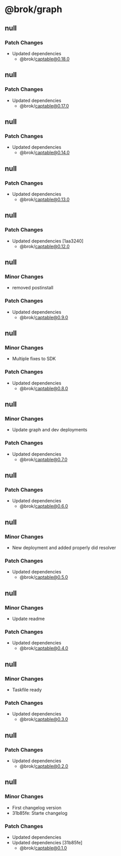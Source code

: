# @brok/graph

## null

### Patch Changes

- Updated dependencies
  - @brok/captable@0.18.0

## null

### Patch Changes

- Updated dependencies
  - @brok/captable@0.17.0

## null

### Patch Changes

- Updated dependencies
  - @brok/captable@0.14.0

## null

### Patch Changes

- Updated dependencies
  - @brok/captable@0.13.0

## null

### Patch Changes

- Updated dependencies [1aa3240]
  - @brok/captable@0.12.0

## null

### Minor Changes

- removed postinstall

### Patch Changes

- Updated dependencies
  - @brok/captable@0.9.0

## null

### Minor Changes

- Multiple fixes to SDK

### Patch Changes

- Updated dependencies
  - @brok/captable@0.8.0

## null

### Minor Changes

- Update graph and dev deployments

### Patch Changes

- Updated dependencies
  - @brok/captable@0.7.0

## null

### Patch Changes

- Updated dependencies
  - @brok/captable@0.6.0

## null

### Minor Changes

- New deployment and added properly did resolver

### Patch Changes

- Updated dependencies
  - @brok/captable@0.5.0

## null

### Minor Changes

- Update readme

### Patch Changes

- Updated dependencies
  - @brok/captable@0.4.0

## null

### Minor Changes

- Taskfile ready

### Patch Changes

- Updated dependencies
  - @brok/captable@0.3.0

## null

### Patch Changes

- Updated dependencies
  - @brok/captable@0.2.0

## null

### Minor Changes

- First changelog version
- 31b85fe: Starte changelog

### Patch Changes

- Updated dependencies
- Updated dependencies [31b85fe]
  - @brok/captable@0.1.0
